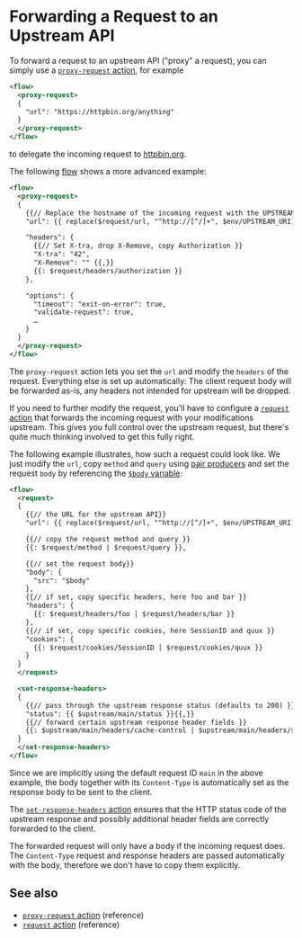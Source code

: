 # Forwarding a Request to an Upstream API

To forward a request to an upstream API ("proxy" a request), you can simply use a
[`proxy-request` action](/reference/actions/proxy-request.md), for example


```xml
<flow>
  <proxy-request>
  {
    "url": "https://httpbin.org/anything"
  }
  </proxy-request>
</flow>
```

to delegate the incoming request to [httpbin.org](https://https://httpbin.org/#/Anything).

The following [flow](/reference/flow.md) shows a more advanced example:

```xml
<flow>
  <proxy-request>
  {
    {{// Replace the hostname of the incoming request with the UPSTREAM_URI environment variable }}
    "url": {{ replace($request/url, "^http://[^/]+", $env/UPSTREAM_URI) }},

    "headers": {
      {{// Set X-tra, drop X-Remove, copy Authorization }}
      "X-tra": "42",
      "X-Remove": "" {{,}}
      {{: $request/headers/authorization }}
    },

    "options": {
      "timeout": "exit-on-error": true,
      "validate-request": true,
      …
    }
  }
  </proxy-request>
</flow>
```

The `proxy-request` action lets you set the `url` and modify the `headers` of the request.
Everything else is set up automatically: The client request body will be forwarded
as-is, any headers not intended for upstream will be dropped.

If you need to further modify the request, you'll have to configure a
[`request` action](/reference/actions/request.md) that forwards the incoming request
with your modifications upstream.
This gives you full control over the upstream request, but there's quite much thinking
involved to get this fully right.

The following example illustrates, how such a request could look like. We
just modify the `url`, copy `method` and `query`
using [pair producers](/reference/templating/pair-producer.md) and set the request `body`
by referencing the [`$body` variable](/reference/variables.md#predefined-variables):

```xml
<flow>
  <request>
  {
    {{// the URL for the upstream API}}
    "url": {{ replace($request/url, "^http://[^/]+", $env/UPSTREAM_URI) }},

    {{// copy the request method and query }}
    {{: $request/method | $request/query }},

    {{// set the request body}}
    "body": {
      "src": "$body"
    },
    {{// if set, copy specific headers, here foo and bar }}
    "headers": {
      {{: $request/headers/foo | $request/headers/bar }}
    },
    {{// if set, copy specific cookies, here SessionID and quux }}
    "cookies": {
      {{: $request/cookies/SessionID | $request/cookies/quux }}
    }
  }
  </request>

  <set-response-headers>
  {
    {{// pass through the upstream response status (defaults to 200) }}
    "status": {{ $upstream/main/status }}{{,}}
    {{// forward certain upstream response header fields }}
    {{: $upstream/main/headers/cache-control | $upstream/main/headers/set-cookie }}
  }
  </set-response-headers>
</flow>
```

Since we are implicitly using the default request ID `main` in the above example, the body together with
its `Content-Type` is automatically set as the response body to be sent
to the client.

The [`set-response-headers` action](/reference/actions/set-response-headers.md) ensures that the HTTP
status code of the upstream response and possibly additional header fields are correctly forwarded to the client.

The forwarded request will only have a body if the incoming request does.
The `Content-Type` request and response headers are passed automatically with the body, therefore we don't have to copy them explicitly.

## See also

* [`proxy-request` action](/reference/actions/proxy-request.md) (reference)
* [`request` action](/reference/actions/request.md) (reference)
